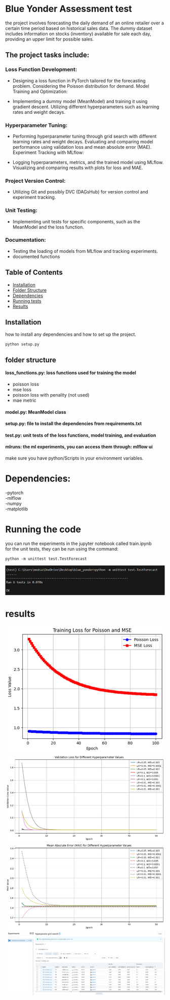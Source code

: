 # Blue Yonder Assessment test

 the project involves forecasting the daily demand of an online retailer over a certain time period based on historical sales data. The dummy dataset includes information on stocks (inventory) available for sale each day, providing an upper limit for possible sales.

## The project tasks include:

### Loss Function Development:

- Designing a loss function in PyTorch tailored for the forecasting problem.
Considering the Poisson distribution for demand.
Model Training and Optimization:

- Implementing a dummy model (MeanModel) and training it using gradient descent.
Utilizing different hyperparameters such as learning rates and weight decays.

### Hyperparameter Tuning:

- Performing hyperparameter tuning through grid search with different learning rates and weight decays.
Evaluating and comparing model performance using validation loss and mean absolute error (MAE).
Experiment Tracking with MLflow:

- Logging hyperparameters, metrics, and the trained model using MLflow.
Visualizing and comparing results with plots for loss and MAE.

### Project Version Control:

- Utilizing Git and possibly DVC (DAGsHub) for version control and experiment tracking.

### Unit Testing:

- Implementing unit tests for specific components, such as the MeanModel and the loss function.

### Documentation:
- Testing the loading of models from MLflow and tracking experiments.
- documented functions

## Table of Contents

- [Installation](#installation)
- [Folder Structure](#folder-structure)
- [Dependencies](#dependencies)
- [Running tests](#running-the-code)
- [Results](#results)

## Installation

how to install any dependencies and how to set up the project.

```
python setup.py

```
## folder structure

#### loss_functions.py: loss functions used for training the model </br>
- poisson loss <br>
- mse loss <br>
- poisson loss with penality (not used)<br>
- mae metric <br>

#### model.py: MeanModel class

#### setup.py: file to install the dependencies from requirements.txt

#### test.py: unit tests of the loss functions, model training, and evaluation

#### mlruns: the ml experiments, you can access them through: mlflow ui 
make sure you have python/Scripts in your environment variables.

# Dependencies:
-pytorch<br>
-mlflow<br>
-numpy<br>
-matplotlib<br>

# Running the code
you  can run the experiments in the jupyter notebook called train.ipynb<br>
for the unit tests, they can be run using the command:

```
python -m unittest test.TestForecast
```
![Alt text](./assets/testsimg.png)



# results
![Alt text](./assets/image.png)
![Alt text](./assets/image-1.png)
![Alt text](./assets/image-2.png)
![Alt text](./assets/experiments.png)
